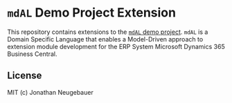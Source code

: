 # `mdAL` Demo Project Extension

This repository contains extensions to the [`mdAL` demo project](https://github.com/mdal-lang/mdal-demo). `mdAL` is a Domain Specific Language that enables a Model-Driven approach to extension module development for the ERP System Microsoft Dynamics 365 Business Central.

## License

MIT (c) Jonathan Neugebauer
